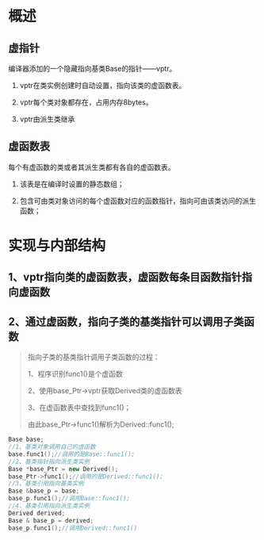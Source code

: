 # 概述

## 虚指针

编译器添加的一个隐藏指向基类Base的指针——vptr。

1. vptr在类实例创建时自动设置，指向该类的虚函数表。

2. vptr每个类对象都存在，占用内存8bytes。

3. vptr由派生类继承

## 虚函数表

每个有虚函数的类或者其派生类都有各自的虚函数表。

1. 该表是在编译时设置的静态数组；

2. 包含可由类对象访问的每个虚函数对应的函数指针，指向可由该类访问的派生函数；

# 实现与内部结构

## 1、vptr指向类的虚函数表，虚函数每条目函数指针指向虚函数

## 2、通过虚函数，指向子类的基类指针可以调用子类函数

> 指向子类的基类指针调用子类函数的过程：
> 
> 1、程序识别func1()是个虚函数
> 
> 2、使用base_Ptr->vptr获取Derived类的虚函数表
> 
> 3、在虚函数表中查找到func1()；
> 
> 由此base_Ptr->func1()解析为Derived::func1();

```cpp
Base base;
//1、基类对象调用自己的虚函数
base.func1();//调用的是Base::func1();
//2、基类指针指向派生类实例
Base *base_Ptr = new Derived();
base_Ptr->func1();//调用的是Derived::func1();
//3、基类引用指向基类实例
Base &base_p = base;
base_p.func1();//调用Base::func1();
//4、基类引用指向派生类实例
Derived derived;
Base & base_p = derived;
base_p.func1();//调用Derived::func1()
```
